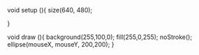 void setup (){
  size(640, 480);
  
}

void draw (){
  background(255,100,0);
  fill(255,0,255);
  noStroke();
  ellipse(mouseX, mouseY, 200,200);
}
